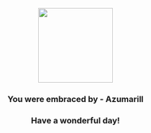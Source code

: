 <p align="center">
    <img src="https://raw.githubusercontent.com/PokeAPI/sprites/master/sprites/pokemon/184.png" width="150" height="150">
</p>
<h3 align="center">You were embraced by - <b>Azumarill</b></h3>
<h3 align="center">Have a wonderful day!</h3>
